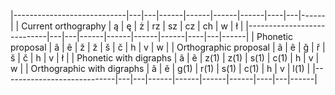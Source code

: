 |----------------------------|---|---|------|------|------|------|----|---|------|
| Current orthography        | ą | ę | ż    | rz   | sz   | cz   | ch | w | ł    |
|----------------------------|---|---|------|------|------|------|----|---|------|
| Phonetic proposal          | ã | ẽ | ž    | ž    | š    | č    | h  | v | w    |
| Orthographic proposal      | ã | ẽ | ǧ    | ř    | š    | č    | h  | v | ł    |
| Phonetic with digraphs     | ã | ẽ | z(1) | z(1) | s(1) | c(1) | h  | v | w    |
| Orthographic with digraphs | ã | ẽ | g(1) | r(1) | s(1) | c(1) | h  | v | l(1) |
|----------------------------|---|---|------|------|------|------|----|---|------|
